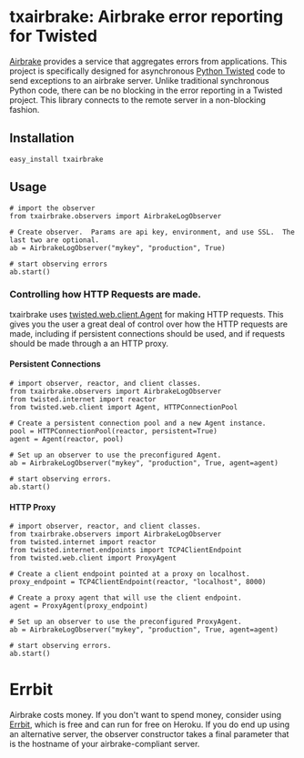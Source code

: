 # txairbrake: Airbrake error reporting for Twisted
[Airbrake](http://www.airbrake.io) provides a service that aggregates errors from applications.  This project is specifically designed for asynchronous [Python Twisted](http://twistedmatrix.com) code to send exceptions to an airbrake server.  Unlike traditional synchronous Python code, there can be no blocking in the error reporting in a Twisted project.  This library connects to the remote server in a non-blocking fashion.

## Installation

    easy_install txairbrake

## Usage

    # import the observer
    from txairbrake.observers import AirbrakeLogObserver

    # Create observer.  Params are api key, environment, and use SSL.  The last two are optional.
    ab = AirbrakeLogObserver("mykey", "production", True)

    # start observing errors
    ab.start()

### Controlling how HTTP Requests are made.

txairbrake uses [twisted.web.client.Agent](http://twistedmatrix.com/documents/current/api/twisted.web.client.Agent.html)
for making HTTP requests.  This gives you the user a great deal of control over how the HTTP requests are made, including
if persistent connections should be used, and if requests should be made through a an HTTP proxy.

#### Persistent Connections

    # import observer, reactor, and client classes.
    from txairbrake.observers import AirbrakeLogObserver
    from twisted.internet import reactor
    from twisted.web.client import Agent, HTTPConnectionPool

    # Create a persistent connection pool and a new Agent instance.
    pool = HTTPConnectionPool(reactor, persistent=True)
    agent = Agent(reactor, pool)

    # Set up an observer to use the preconfigured Agent.
    ab = AirbrakeLogObserver("mykey", "production", True, agent=agent)

    # start observing errors.
    ab.start()

#### HTTP Proxy

    # import observer, reactor, and client classes.
    from txairbrake.observers import AirbrakeLogObserver
    from twisted.internet import reactor
    from twisted.internet.endpoints import TCP4ClientEndpoint
    from twisted.web.client import ProxyAgent

    # Create a client endpoint pointed at a proxy on localhost.
    proxy_endpoint = TCP4ClientEndpoint(reactor, "localhost", 8000)

    # Create a proxy agent that will use the client endpoint.
    agent = ProxyAgent(proxy_endpoint)

    # Set up an observer to use the preconfigured ProxyAgent.
    ab = AirbrakeLogObserver("mykey", "production", True, agent=agent)

    # start observing errors.
    ab.start()

# Errbit
Airbrake costs money.  If you don't want to spend money, consider using [Errbit](https://github.com/errbit/errbit), which is free and can run for free on Heroku.  If you do end up using an alternative server, the observer constructor takes a final parameter that is the hostname of your airbrake-compliant server.
